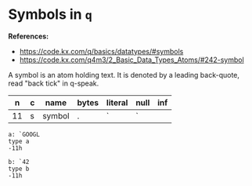 # Symbols in `q`


**References:**
- https://code.kx.com/q/basics/datatypes/#symbols
- https://code.kx.com/q4m3/2_Basic_Data_Types_Atoms/#242-symbol

A symbol is an atom holding text.
It is denoted by a leading back-quote, read "back tick" in q-speak.


|   n    |  c  |                 name                  |  bytes |       literal       | null | inf  |
| ------ | --- | ------------------------------------- | ------ | ------------------- | ---- | ---- |
| 11     |  s  | symbol                                |  .     |  `                  | `    |      |


~~~~
a: `GOOGL
type a
-11h
~~~~

~~~~
b: `42
type b
-11h
~~~~
